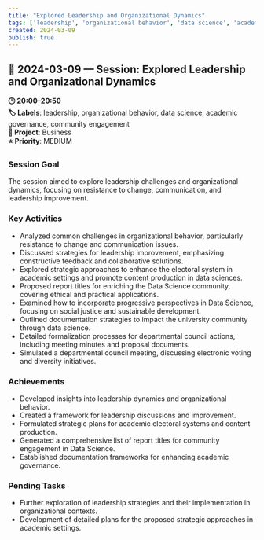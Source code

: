 ```yaml
---
title: "Explored Leadership and Organizational Dynamics"
tags: ['leadership', 'organizational behavior', 'data science', 'academic governance', 'community engagement']
created: 2024-03-09
publish: true
---
```


## 📅 2024-03-09 — Session: Explored Leadership and Organizational Dynamics

**🕒 20:00–20:50**  
**🏷️ Labels**: leadership, organizational behavior, data science, academic governance, community engagement  
**📂 Project**: Business  
**⭐ Priority**: MEDIUM  


### Session Goal
The session aimed to explore leadership challenges and organizational dynamics, focusing on resistance to change, communication, and leadership improvement.

### Key Activities
- Analyzed common challenges in organizational behavior, particularly resistance to change and communication issues.
- Discussed strategies for leadership improvement, emphasizing constructive feedback and collaborative solutions.
- Explored strategic approaches to enhance the electoral system in academic settings and promote content production in data sciences.
- Proposed report titles for enriching the Data Science community, covering ethical and practical applications.
- Examined how to incorporate progressive perspectives in Data Science, focusing on social justice and sustainable development.
- Outlined documentation strategies to impact the university community through data science.
- Detailed formalization processes for departmental council actions, including meeting minutes and proposal documents.
- Simulated a departmental council meeting, discussing electronic voting and diversity initiatives.

### Achievements
- Developed insights into leadership dynamics and organizational behavior.
- Created a framework for leadership discussions and improvement.
- Formulated strategic plans for academic electoral systems and content production.
- Generated a comprehensive list of report titles for community engagement in Data Science.
- Established documentation frameworks for enhancing academic governance.

### Pending Tasks
- Further exploration of leadership strategies and their implementation in organizational contexts.
- Development of detailed plans for the proposed strategic approaches in academic settings.
